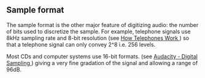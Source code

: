 
## Sample format 


The sample format is the other major feature of digitizing
      audio: the number of bits used to discretize the sample.
      For example, telephone signals use 8kHz sampling rate and
      8-bit resolution (see [
	How Telephones Work
      ](http://electronics.howstuffworks.com/telephone3.htm) ) so that a telephone signal can only convey
      2^8 i.e. 256 levels.


Most CDs and computer systems use 16-bit formats.
      (see [
	Audacity - Digital Sampling 
      ](http://manual.audacityteam.org/man/Digital_Audio) )
      giving a very fine gradation of the signal and allowing
      a range of 96dB.
